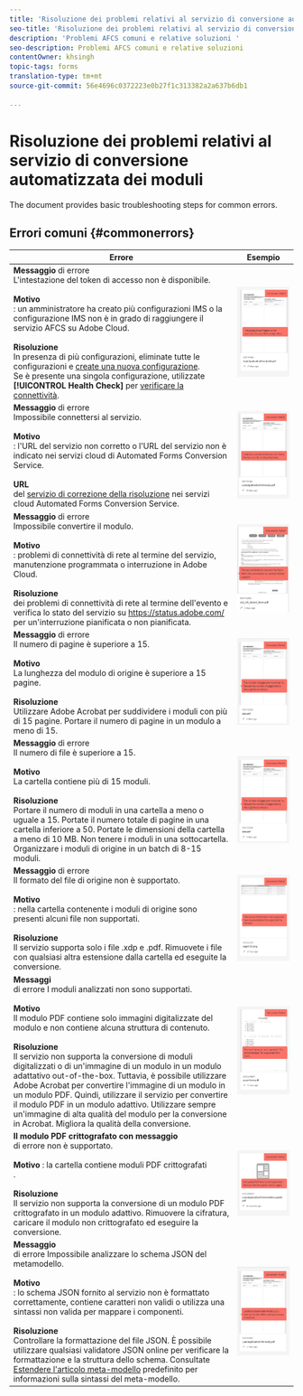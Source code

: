 ```yaml
---
title: 'Risoluzione dei problemi relativi al servizio di conversione automatizzata dei moduli '
seo-title: 'Risoluzione dei problemi relativi al servizio di conversione automatizzata dei moduli (AFCS) '
description: 'Problemi AFCS comuni e relative soluzioni '
seo-description: Problemi AFCS comuni e relative soluzioni
contentOwner: khsingh
topic-tags: forms
translation-type: tm+mt
source-git-commit: 56e4696c0372223e0b27f1c313382a2a637b6db1

---
```



# Risoluzione dei problemi relativi al servizio di conversione automatizzata dei moduli


<!--The article provides information on installation, configuration and administration issues that may arise in an Automated Forms Conversion Service production environment. --> The document  provides basic troubleshooting steps for common errors.

## Errori comuni {#commonerrors}

<!--
|Error|Example|
|--- |--- |
|**Error Message** <br> The access token header is not available. <br><br>**Reason** <br> An administrator has created multiple IMS configurations or IMS configuration is not able to reach AFCS service on Adobe Cloud. <br><br>**Resolution** <br> If there are multiple configurations, delete all the configurations and [create a new configuration](configure-service.md#obtainpubliccertificates). <br> If there is a single configuration, use **[!UICONTROL Health Check]** to [check connectivity](configure-service.md#createintegrationoption).|![The access token header is not available](assets/invalid-ims-configuration.png)|
|**Error Message** <br> Unable to connect to the service.  <br><br>**Reason** <br> Incorrect service URL or no service URL is mentioned in Automated Forms Conversion Service cloud services. <br><br>**Resolution** <br> Correct [Service URL](configure-service.md#configure-the-cloud-service) in Automated Forms Conversion Service Cloud services.|![Unable to connect to the service.](assets/wrong-endpoint-configured.png)|
|**Error Message** <br> The service failed to convert the form.  <br><br>**Reason** <br> Network connectivity issues at your end, the service is down due to scheduled maintenance, or outage on Adobe Cloud. <br><br>**Resolution** <br> Resolve network connectivity issues at your end and check the status of the service on https://status.adobe.com/ for a planned or unplanned outage.|![Unable to connect to the service.](assets/service-failure.png)|
|**Error Message** <br> The number of pages is more than 15.  <br><br>**Reason** <br> The source form is more than 15 pages long.  <br><br>**Resolution** <br> Use Adobe Acrobat to split forms with more than 15 pages. Bring the number of pages in a form to less than 15. |![Unable to connect to the service.](assets/number-of-pages.png)|
|**Error Message** <br> The number of files is more than 15.  <br><br>**Reason** <br>  The folder contains more than 15 forms. <br><br>**Resolution** <br> Bring the number of forms in a folder to less than or equal to 15. Bring the total number of pages in a folder less than 50. Bring the size of the folder to less than 10 MB. Do not keep forms in a sub-folder. Organize source forms into a batch of 8-15 forms. |![Unable to connect to the service.](assets/number-of-pages.png)|
|**Error Message** <br> The source file format is not supported.  <br><br>**Reason** <br> The folder containing source forms have some unsupported files. <br><br>**Resolution** <br> The service supports only .xdp and .pdf files. Remove files with any other extension from the folder and run the conversion. |![Unable to connect to the service.](assets/unsupported-file-formats.png)|
|**Error Message** <br> Scanned forms are not supported.  <br><br>**Reason** <br> The PDF form contains only scanned images of the form and contains no content structure. <br><br>**Resolution** <br> The service does not support converting scanned forms or an image of a form to an adaptive out-of-the-box. However, you use Adobe Acrobat to convert the image of a form to a PDF Form. Then, use the service to convert the PDF Form to an adaptive form. Always use a high-quality image of the form for conversion in Acrobat. It improves the quality of the conversion. |![Unable to connect to the service.](assets/scanned-forms-error.png)|
|**Error Message** <br> Encrypted PDF form is not supported.  <br><br>**Reason** <br> The folder contains encrypted PDF forms. <br><br>**Resolution** <br> The service does not support converting an encrypted PDF form to an adaptive form. Remove the encryption, upload the non-encrypted form, and run the conversion. |![Unable to connect to the service.](assets/secured-pdf-form.png)|
|**Error Message** <br> Unable to parse meta-model JSON schema.  <br><br>**Reason** <br> The JSON schema supplied to the service is not properly formatted, contains invalid characters, or uses invalid syntax to map components.  <br><br>**Resolution** <br> Check the formatting of the JSON file. You can use any online JSON validator to check the formatting and structure of the schema. See, [Extend the default meta-model](extending-the-default-meta-model.md) article for information on meta-model syntax. |![Unable to connect to the service.](assets/invalid-meta-model-schema.png)| -->

<table>
<thead>
<tr>
<th>Errore</th>
<th>Esempio</th>
</tr>
</thead>
<tbody>
<tr>
<td><strong>Messaggio</strong> di errore <br> L'intestazione del token di accesso non è disponibile. <br><br><strong>Motivo</strong> <br> : un amministratore ha creato più configurazioni IMS o la configurazione IMS non è in grado di raggiungere il servizio AFCS su Adobe Cloud. <br><br><strong>Risoluzione</strong><br> In presenza di più configurazioni, eliminate tutte le configurazioni e <a href="configure-service.md#obtainpubliccertificates">create una nuova configurazione</a>. <br> Se è presente una singola configurazione, utilizzate <strong>[!UICONTROL Health Check]</strong> per <a href="configure-service.md#createintegrationoption">verificare la connettività</a>.</td>
<td><img alt="L'intestazione del token di accesso non è disponibile" src="assets/invalid-ims-configuration.png" /></td>
</tr>
<tr>
<td><strong>Messaggio</strong> di errore <br> Impossibile connettersi al servizio.  <br><br><strong>Motivo</strong> <br> : l'URL del servizio non corretto o l'URL del servizio non è indicato nei servizi cloud di Automated Forms Conversion Service. <br><br><strong>URL</strong> <br> del <a href="configure-service.md#configure-the-cloud-service">servizio di correzione della risoluzione</a> nei servizi cloud Automated Forms Conversion Service.</td>
<td><img alt="Impossibile connettersi al servizio." src="assets/wrong-endpoint-configured.png" /></td>
</tr>
<tr>
<td><strong>Messaggio</strong> di errore <br> Impossibile convertire il modulo.  <br><br><strong>Motivo</strong><br> : problemi di connettività di rete al termine del servizio, manutenzione programmata o interruzione in Adobe Cloud. <br><br><strong>Risoluzione</strong><br> dei problemi di connettività di rete al termine dell'evento e verifica lo stato del servizio su <a href="https://status.adobe.com/">https://status.adobe.com/</a> per un'interruzione pianificata o non pianificata.</td>
<td><img alt="Impossibile convertire il modulo." src="assets/service-failure.png" /></td>
</tr>
<tr>
<td><strong>Messaggio</strong> di errore <br> Il numero di pagine è superiore a 15.  <br><br><strong>Motivo</strong><br> La lunghezza del modulo di origine è superiore a 15 pagine.  <br><br><strong>Risoluzione</strong><br> Utilizzare Adobe Acrobat per suddividere i moduli con più di 15 pagine. Portare il numero di pagine in un modulo a meno di 15.</td>
<td><img alt="Il numero di pagine è superiore a 15." src="assets/number-of-pages.png" /></td>
</tr>
<tr>
<td><strong>Messaggio</strong> di errore <br> Il numero di file è superiore a 15.  <br><br><strong>Motivo</strong> <br> La cartella contiene più di 15 moduli. <br><br><strong>Risoluzione</strong><br> Portare il numero di moduli in una cartella a meno o uguale a 15. Portate il numero totale di pagine in una cartella inferiore a 50. Portate le dimensioni della cartella a meno di 10 MB. Non tenere i moduli in una sottocartella. Organizzare i moduli di origine in un batch di 8-15 moduli.</td>
<td><img alt="Il numero di file è superiore a 15." src="assets/number-of-pages.png" /></td>
</tr>
<tr>
<td><strong>Messaggio</strong> di errore <br> Il formato del file di origine non è supportato.  <br><br><strong>Motivo</strong> <br> : nella cartella contenente i moduli di origine sono presenti alcuni file non supportati. <br><br><strong>Risoluzione</strong> <br> Il servizio supporta solo i file .xdp e .pdf. Rimuovete i file con qualsiasi altra estensione dalla cartella ed eseguite la conversione.</td>
<td><img alt="Il formato del file di origine non è supportato." src="assets/unsupported-file-formats.png" /></td>
</tr>
<tr>
<td><strong>Messaggi</strong> <br> di errore I moduli analizzati non sono supportati.  <br><br><strong>Motivo</strong><br> Il modulo PDF contiene solo immagini digitalizzate del modulo e non contiene alcuna struttura di contenuto. <br><br><strong>Risoluzione</strong> <br> Il servizio non supporta la conversione di moduli digitalizzati o di un'immagine di un modulo in un modulo adattativo out-of-the-box. Tuttavia, è possibile utilizzare Adobe Acrobat per convertire l'immagine di un modulo in un modulo PDF. Quindi, utilizzare il servizio per convertire il modulo PDF in un modulo adattivo. Utilizzare sempre un'immagine di alta qualità del modulo per la conversione in Acrobat. Migliora la qualità della conversione.</td>
<td><img alt="I moduli analizzati non sono supportati." src="assets/scanned-forms-error.png" /></td>
</tr>
<tr>
<td><strong>Il modulo PDF crittografato con messaggio</strong> <br> di errore non è supportato.  <br><br><strong>Motivo</strong> : la cartella contiene moduli PDF crittografati <br> . <br><br><strong>Risoluzione</strong> <br> Il servizio non supporta la conversione di un modulo PDF crittografato in un modulo adattivo. Rimuovere la cifratura, caricare il modulo non crittografato ed eseguire la conversione.</td>
<td><img alt="Il modulo PDF crittografato non è supportato." src="assets/secured-pdf-form.png" /></td>
</tr>
<tr>
<td><strong>Messaggio</strong> <br> di errore Impossibile analizzare lo schema JSON del metamodello.  <br><br><strong>Motivo</strong> <br> : lo schema JSON fornito al servizio non è formattato correttamente, contiene caratteri non validi o utilizza una sintassi non valida per mappare i componenti.  <br><br><strong>Risoluzione</strong><br> Controllare la formattazione del file JSON. È possibile utilizzare qualsiasi validatore JSON online per verificare la formattazione e la struttura dello schema. Consultate <a href="extending-the-default-meta-model.md">Estendere l'articolo meta-modello</a> predefinito per informazioni sulla sintassi del meta-modello.</td>
<td><img alt="Impossibile analizzare lo schema JSON del meta-modello" src="assets/invalid-meta-model-schema.png" /></td>
</tr>
</tbody>
</table>
